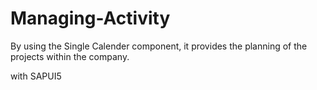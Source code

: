 # Managing-Activity
By using the Single Calender component, it provides the planning of the projects within the company.

with SAPUI5
